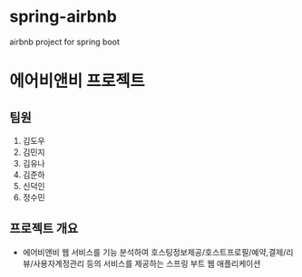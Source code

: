 # spring-airbnb
airbnb project for spring boot
# 에어비앤비 프로젝트
## 팀원
1. 김도우
2. 김민지
3. 김유나
4. 김준하
5. 신덕인
6. 정수민

## 프로젝트 개요
* 에어비앤비 웹 서비스를 기능 분석하여 호스팅정보제공/호스트프로필/예약,결제/리뷰/사용자계정관리 등의 서비스를 제공하는 스프링 부트 웹 애플리케이션

